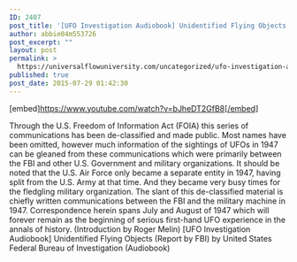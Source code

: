 ```yaml
---
ID: 2407
post_title: '[UFO Investigation Audiobook] Unidentified Flying Objects'
author: abbie04m553726
post_excerpt: ""
layout: post
permalink: >
  https://universalflowuniversity.com/uncategorized/ufo-investigation-audiobook-unidentified-flying-objects/
published: true
post_date: 2015-07-29 01:42:30
---
```

[embed]https://www.youtube.com/watch?v=bJheDT2GfB8[/embed]<br>
<p>Through the U.S. Freedom of Information Act (FOIA) this series of communications has been de-classified and made public. Most names have been omitted, however much information of the sightings of UFOs in 1947 can be gleaned from these communications which were primarily between the FBI and other U.S. Government and military organizations. It should be noted that the U.S. Air Force only became a separate entity in 1947, having split from the U.S. Army at that time. And they became very busy times for the fledgling military organization. The slant of this de-classified material is chiefly written communications between the FBI and the military machine in 1947. Correspondence herein spans July and August of 1947 which will forever remain as the beginning of serious first-hand UFO experience in the annals of history. (Introduction by Roger Melin)
[UFO Investigation Audiobook] Unidentified Flying Objects (Report by FBI) by United States Federal Bureau of Investigation (Audiobook)</p>